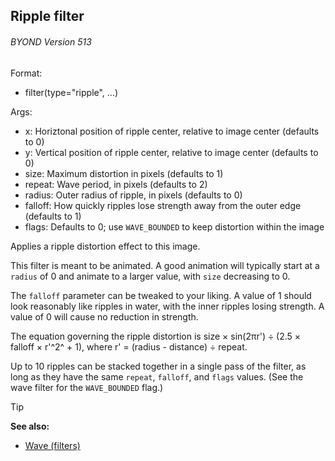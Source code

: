 ## Ripple filter 
###### BYOND Version 513

Format:
+   filter(type="ripple", ...)
<!-- -->
Args:
+   x: Horiztonal position of ripple center, relative to image center
    (defaults to 0)
+   y: Vertical position of ripple center, relative to image center
    (defaults to 0)
+   size: Maximum distortion in pixels (defaults to 1)
+   repeat: Wave period, in pixels (defaults to 2)
+   radius: Outer radius of ripple, in pixels (defaults to 0)
+   falloff: How quickly ripples lose strength away from the outer edge
    (defaults to 1)
+   flags: Defaults to 0; use `WAVE_BOUNDED` to keep distortion within
    the image


Applies a ripple distortion effect to this image. 

This
filter is meant to be animated. A good animation will typically start at
a `radius` of 0 and animate to a larger value, with `size` decreasing to
0. 

The `falloff` parameter can be tweaked to your liking. A
value of 1 should look reasonably like ripples in water, with the inner
ripples losing strength. A value of 0 will cause no reduction in
strength. 

The equation governing the ripple distortion is size
× sin(2πr\') ÷ (2.5 × falloff × r\'^2^ + 1), where r\' = (radius -
distance) ÷ repeat. 

Up to 10 ripples can be stacked together in
a single pass of the filter, as long as they have the same `repeat`,
`falloff`, and `flags` values. (See the wave filter for the
`WAVE_BOUNDED` flag.)

> [!TIP] 
> **See also:**
> +   [Wave (filters)](/ref/notes/filters/wave.md) <!-- -->